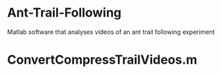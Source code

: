 # Ant-Trail-Following
Matlab software that analyses videos of an ant trail following experiment
# ConvertCompressTrailVideos.m
